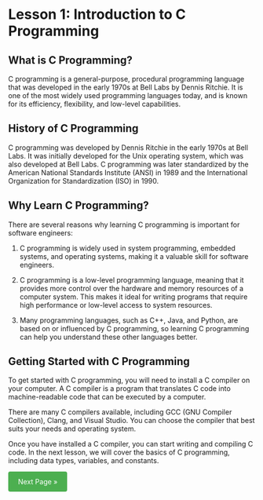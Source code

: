 # Lesson 1: Introduction to C Programming

## What is C Programming?
C programming is a general-purpose, procedural programming language that was developed in the early 1970s at Bell Labs by Dennis Ritchie. It is one of the most widely used programming languages today, and is known for its efficiency, flexibility, and low-level capabilities.

## History of C Programming
C programming was developed by Dennis Ritchie in the early 1970s at Bell Labs. It was initially developed for the Unix operating system, which was also developed at Bell Labs. C programming was later standardized by the American National Standards Institute (ANSI) in 1989 and the International Organization for Standardization (ISO) in 1990.

## Why Learn C Programming?
There are several reasons why learning C programming is important for software engineers:

1. C programming is widely used in system programming, embedded systems, and operating systems, making it a valuable skill for software engineers.

2. C programming is a low-level programming language, meaning that it provides more control over the hardware and memory resources of a computer system. This makes it ideal for writing programs that require high performance or low-level access to system resources.

3. Many programming languages, such as C++, Java, and Python, are based on or influenced by C programming, so learning C programming can help you understand these other languages better.

## Getting Started with C Programming
To get started with C programming, you will need to install a C compiler on your computer. A C compiler is a program that translates C code into machine-readable code that can be executed by a computer.

There are many C compilers available, including GCC (GNU Compiler Collection), Clang, and Visual Studio. You can choose the compiler that best suits your needs and operating system.

Once you have installed a C compiler, you can start writing and compiling C code. In the next lesson, we will cover the basics of C programming, including data types, variables, and constants.


<div>
  <a href="../Lesson2/README.md" style="background-color: #4CAF50; color: white; padding: 12px 20px; text-align: center; text-decoration: none; display: inline-block; border-radius: 4px;">Next Page &raquo;</a>
</div>
